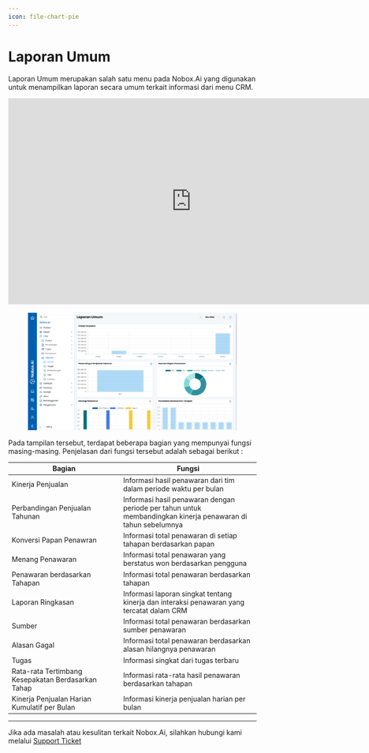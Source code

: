 ```yaml
---
icon: file-chart-pie
---
```


# <i class="fa-regular fa-chart-pie"></i>Laporan Umum

Laporan Umum merupakan salah satu menu pada Nobox.Ai yang digunakan untuk menampilkan laporan secara umum terkait informasi dari menu CRM.


<iframe width="742" height="418" src="https://www.youtube.com/embed/Mx9CLZtzYTA" title="Pengenalan Tampilan NoBox" frameborder="0" allow="accelerometer; autoplay; clipboard-write; encrypted-media; gyroscope; picture-in-picture; web-share" referrerpolicy="strict-origin-when-cross-origin" allowfullscreen></iframe>


<figure><img src="../../.gitbook/assets/1. Laporan Umum.png" alt=""><figcaption></figcaption></figure>

Pada tampilan tersebut, terdapat beberapa bagian yang mempunyai fungsi masing-masing. Penjelasan dari fungsi tersebut adalah sebagai berikut :

<table><thead><tr><th width="212.20001220703125">Bagian</th><th>Fungsi</th></tr></thead><tbody><tr><td>Kinerja Penjualan</td><td>Informasi hasil penawaran dari tim dalam periode waktu per bulan</td></tr><tr><td>Perbandingan Penjualan Tahunan</td><td>Informasi hasil penawaran dengan periode per tahun untuk membandingkan kinerja penawaran di tahun sebelumnya</td></tr><tr><td>Konversi Papan Penawran</td><td>Informasi total penawaran di setiap tahapan berdasarkan papan</td></tr><tr><td>Menang Penawaran</td><td>Informasi total penawaran yang berstatus won berdasarkan pengguna</td></tr><tr><td>Penawaran berdasarkan Tahapan</td><td>Informasi total penawaran berdasarkan tahapan</td></tr><tr><td>Laporan Ringkasan</td><td>Informasi laporan singkat tentang kinerja dan interaksi penawaran yang tercatat dalam CRM</td></tr><tr><td>Sumber</td><td>Informasi total penawaran berdasarkan sumber penawaran</td></tr><tr><td>Alasan Gagal</td><td>Informasi total penawaran berdasarkan alasan hilangnya penawaran</td></tr><tr><td>Tugas</td><td>Informasi singkat dari tugas terbaru</td></tr><tr><td>Rata-rata Tertimbang Kesepakatan Berdasarkan Tahap</td><td>Informasi rata-rata hasil penawaran berdasarkan tahapan</td></tr><tr><td>Kinerja Penjualan Harian Kumulatif per Bulan</td><td>Informasi kinerja penjualan harian per bulan</td></tr></tbody></table>

***

Jika ada masalah atau kesulitan terkait Nobox.Ai, silahkan hubungi kami melalui [Support Ticket](https://crm.nobox.ai/clients/tickets)
